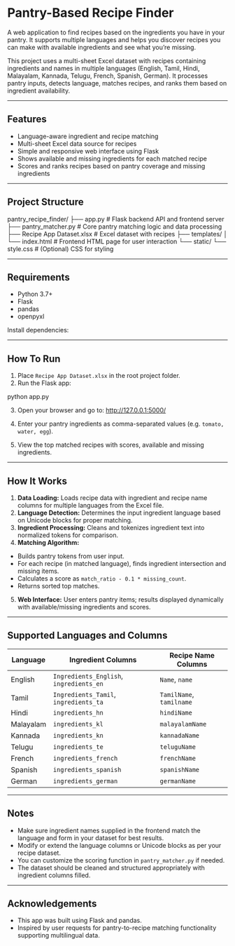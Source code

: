# Pantry-Based Recipe Finder

A web application to find recipes based on the ingredients you have in your pantry. It supports multiple languages and helps you discover recipes you can make with available ingredients and see what you’re missing.

This project uses a multi-sheet Excel dataset with recipes containing ingredients and names in multiple languages (English, Tamil, Hindi, Malayalam, Kannada, Telugu, French, Spanish, German). It processes pantry inputs, detects language, matches recipes, and ranks them based on ingredient availability.

---

## Features

- Language-aware ingredient and recipe matching
- Multi-sheet Excel data source for recipes
- Simple and responsive web interface using Flask
- Shows available and missing ingredients for each matched recipe
- Scores and ranks recipes based on pantry coverage and missing ingredients

---

## Project Structure

pantry_recipe_finder/
├── app.py # Flask backend API and frontend server
├── pantry_matcher.py # Core pantry matching logic and data processing
├── Recipe App Dataset.xlsx # Excel dataset with recipes
├── templates/
│ └── index.html # Frontend HTML page for user interaction
└── static/
└── style.css # (Optional) CSS for styling


---

## Requirements

- Python 3.7+
- Flask
- pandas
- openpyxl

Install dependencies:

---

## How To Run

1. Place `Recipe App Dataset.xlsx` in the root project folder.
2. Run the Flask app:

python app.py


3. Open your browser and go to: http://127.0.0.1:5000/

4. Enter your pantry ingredients as comma-separated values (e.g. `tomato, water, egg`).
5. View the top matched recipes with scores, available and missing ingredients.

---

## How It Works

1. **Data Loading:** Loads recipe data with ingredient and recipe name columns for multiple languages from the Excel file.
2. **Language Detection:** Determines the input ingredient language based on Unicode blocks for proper matching.
3. **Ingredient Processing:** Cleans and tokenizes ingredient text into normalized tokens for comparison.
4. **Matching Algorithm:**  
- Builds pantry tokens from user input.  
- For each recipe (in matched language), finds ingredient intersection and missing items.  
- Calculates a score as `match_ratio - 0.1 * missing_count`.  
- Returns sorted top matches.
5. **Web Interface:** User enters pantry items; results displayed dynamically with available/missing ingredients and scores.

---

## Supported Languages and Columns

| Language | Ingredient Columns               | Recipe Name Columns                |
| -------- | -------------------------------| ---------------------------------|
| English  | `Ingredients_English`, `ingredients_en` | `Name`, `name`                  |
| Tamil    | `Ingredients_Tamil`, `ingredients_ta`   | `TamilName`, `tamilname`        |
| Hindi    | `ingredients_hn`                  | `hindiName`                      |
| Malayalam| `ingredients_kl`                  | `malayalamName`                  |
| Kannada  | `ingredients_kn`                  | `kannadaName`                   |
| Telugu   | `ingredients_te`                  | `teluguName`                    |
| French   | `ingredients_french`              | `frenchName`                    |
| Spanish  | `ingredients_spanish`             | `spanishName`                   |
| German   | `ingredients_german`              | `germanName`                    |

---

## Notes

- Make sure ingredient names supplied in the frontend match the language and form in your dataset for best results.
- Modify or extend the language columns or Unicode blocks as per your recipe dataset.
- You can customize the scoring function in `pantry_matcher.py` if needed.
- The dataset should be cleaned and structured appropriately with ingredient columns filled.

---

## Acknowledgements

- This app was built using Flask and pandas.
- Inspired by user requests for pantry-to-recipe matching functionality supporting multilingual data.
